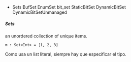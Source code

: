 - Sets
    BufSet
    EnumSet
    bit_set
        StaticBitSet
        DynamicBitSet
        DynamicBitSetUnmanaged

##### Sets

an unordered collection of unique items.

```plaintext
m : Set<Int> = [1, 2, 3]
```

Como usa un list literal, siempre hay que especificar el tipo.

